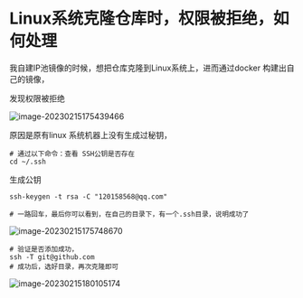 # Linux系统克隆仓库时，权限被拒绝，如何处理

我自建IP池镜像的时候，想把仓库克隆到Linux系统上，进而通过docker 构建出自己的镜像，

发现权限被拒绝

![image-20230215175439466](http://biji.51automate.cn/blogs/img/image-20230215175439466.png)

原因是原有linux 系统机器上没有生成过秘钥，

```
# 通过以下命令：查看 SSH公钥是否存在
cd ~/.ssh
```

生成公钥

```
ssh-keygen -t rsa -C "120158568@qq.com"

# 一路回车，最后你可以看到，在自己的目录下，有一个.ssh目录，说明成功了
```

![image-20230215175748670](http://biji.51automate.cn/blogs/img/image-20230215175748670.png)

```
# 验证是否添加成功，
ssh -T git@github.com
# 成功后，选好目录，再次克隆即可
```

![image-20230215180105174](http://biji.51automate.cn/blogs/img/image-20230215180105174.png)


